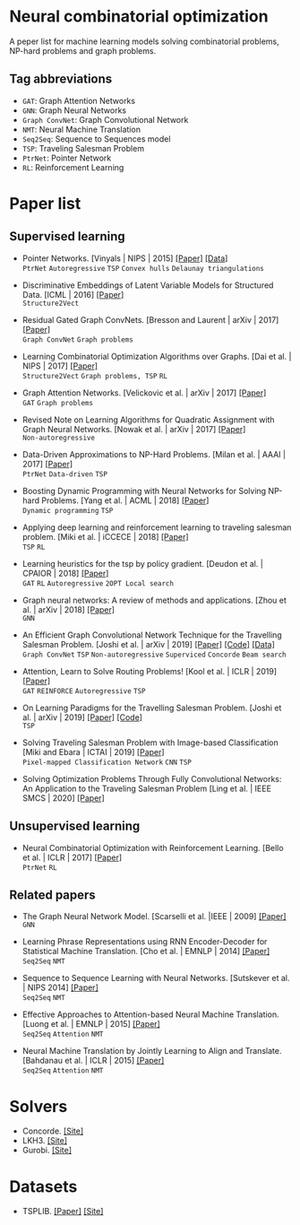 # Neural combinatorial optimization
A peper list for machine learning models solving combinatorial problems, NP-hard problems and graph problems.

## Tag abbreviations
* `GAT`: Graph Attention Networks
* `GNN`: Graph Neural Networks
* `Graph ConvNet`: Graph Convolutional Network
* `NMT`: Neural Machine Translation
* `Seq2Seq`: Sequence to Sequences model
* `TSP`: Traveling Salesman Problem
* `PtrNet`: Pointer Network
* `RL`: Reinforcement Learning


# Paper list

## Supervised learning

* Pointer Networks. [Vinyals | NIPS | 2015] [[Paper]](https://arxiv.org/pdf/1506.03134.pdf) [[Data]](https://drive.google.com/drive/folders/0B2fg8yPGn2TCMzBtS0o4Q2RJaEU)<br>
    `PtrNet` `Autoregressive` `TSP` `Convex hulls` `Delaunay triangulations` 

* Discriminative Embeddings of Latent Variable Models for Structured Data. [ICML | 2016] [[Paper]](https://arxiv.org/pdf/1603.05629.pdf)<br>
    `Structure2Vect`

* Residual Gated Graph ConvNets. [Bresson and Laurent | arXiv | 2017] [[Paper]](https://arxiv.org/pdf/1711.07553.pdf)<br>
    `Graph ConvNet` `Graph problems`

* Learning Combinatorial Optimization Algorithms over Graphs. [Dai et al. | NIPS | 2017] [[Paper]](https://arxiv.org/pdf/1704.01665.pdf) <br>
    `Structure2Vect` `Graph problems, TSP` `RL`

* Graph Attention Networks. [Velickovic et al. | arXiv | 2017] [[Paper]](https://arxiv.org/abs/1710.10903)<br>
    `GAT` `Graph problems`


* Revised Note on Learning Algorithms for Quadratic Assignment with Graph Neural Networks. [Nowak et al. | arXiv | 2017]  [[Paper]](https://arxiv.org/pdf/1706.07450.pdf)<br>
    `Non-autoregressive`

* Data-Driven Approximations to NP-Hard Problems. [Milan et al. | AAAI | 2017] [[Paper]](https://aaai.org/ocs/index.php/AAAI/AAAI17/paper/view/14700/13936)<br>
    `PtrNet` `Data-driven` `TSP`

* Boosting Dynamic Programming with Neural Networks for Solving NP-hard Problems. [Yang et al. | ACML | 2018] [[Paper]](http://proceedings.mlr.press/v95/yang18a/yang18a.pdf)<br>
    `Dynamic programming` `TSP`

* Applying deep learning and reinforcement learning to traveling salesman problem. [Miki et al. | iCCECE | 2018] [[Paper]](https://ieeexplore.ieee.org/document/8659266)<br>
`TSP` `RL`

* Learning heuristics for the tsp by policy gradient. [Deudon et al. | CPAIOR | 2018] [[Paper]](https://link.springer.com/chapter/10.1007/978-3-319-93031-2_12)<br>
    `GAT` `RL` `Autoregressive` `2OPT Local search`

* Graph neural networks: A review of methods and applications. [Zhou et al. | arXiv | 2018] [[Paper]](https://arxiv.org/pdf/1812.08434.pdf)<br>
    `GNN`

* An Efficient Graph Convolutional Network Technique for the Travelling Salesman Problem. [Joshi et al. | arXiv | 2019] [[Paper]](https://arxiv.org/pdf/1906.01227.pdf) [[Code]](https://github.com/chaitjo/graph-convnet-tsp) [[Data]](https://drive.google.com/file/d/1-5W-S5e7CKsJ9uY9uVXIyxgbcZZNYBrp/view)<br>
    `Graph ConvNet` `TSP` `Non-autoregressive` `Superviced` `Concorde` `Beam search`

* Attention, Learn to Solve Routing Problems! [Kool et al. | ICLR | 2019] [[Paper]](https://arxiv.org/pdf/1803.08475.pdf)<br>
    `GAT` `REINFORCE` `Autoregressive` `TSP`

* On Learning Paradigms for the Travelling Salesman Problem. [Joshi et al. | arXiv | 2019] [[Paper]](https://arxiv.org/pdf/1910.07210.pdf) [[Code]](https://github.com/chaitjo/learning-paradigms-for-tsp)<br>
    `TSP`

* Solving Traveling Salesman Problem with Image-based Classification [Miki and Ebara | ICTAI | 2019] [[Paper]](https://ieeexplore.ieee.org/document/8995285)<br>
    `Pixel-mapped Classification Network` `CNN` `TSP`
    
* Solving Optimization Problems Through Fully Convolutional Networks: An Application to the Traveling Salesman Problem [Ling et al. | IEEE SMCS | 2020] [[Paper]](https://ieeexplore.ieee.org/document/8994181)<br>



## Unsupervised learning

* Neural Combinatorial Optimization with Reinforcement Learning. [Bello et al. | ICLR | 2017] [[Paper]](https://arxiv.org/pdf/1611.09940.pdf)<br>
    `PtrNet` `RL`
    

## Related papers

* The Graph Neural Network Model. [Scarselli et al. |IEEE | 2009] [[Paper]](https://ieeexplore.ieee.org/document/4700287)<br> 
    `GNN`

* Learning Phrase Representations using RNN Encoder-Decoder for Statistical Machine Translation. [Cho et al. | EMNLP | 2014] [[Paper]](https://arxiv.org/pdf/1406.1078.pdf)<br>
    `Seq2Seq` `NMT`

* Sequence to Sequence Learning with Neural Networks. [Sutskever et al. | NIPS   2014] [[Paper]](https://papers.nips.cc/paper/5346-sequence-to-sequence-learning-with-neural-networks.pdf)<br>
    `Seq2Seq` `NMT`
    
* Effective Approaches to Attention-based Neural Machine Translation. [Luong et al. | EMNLP | 2015] [[Paper]](https://arxiv.org/pdf/1508.04025.pdf)<br>
    `Seq2Seq` `Attention` `NMT`

* Neural Machine Translation by Jointly Learning to Align and Translate. [Bahdanau et al. | ICLR | 2015] [[Paper]](https://arxiv.org/pdf/1409.0473.pdf)<br>
    `Seq2Seq` `Attention` `NMT`




# Solvers
* Concorde. [[Site]](http://www.math.uwaterloo.ca/tsp/concorde/)
* LKH3. [[Site]](http://akira.ruc.dk/~keld/research/LKH-3/)
* Gurobi. [[Site]](https://www.gurobi.com/resource/traveling-salesman-problem/)


# Datasets
* TSPLIB. [[Paper]](https://pubsonline.informs.org/doi/abs/10.1287/ijoc.3.4.376) [[Site]](http://elib.zib.de/pub/mp-testdata/tsp/tsplib/tsplib.html)



